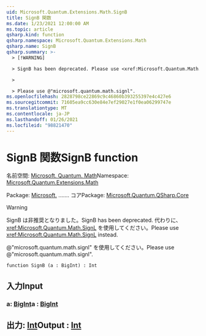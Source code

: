 ```yaml
---
uid: Microsoft.Quantum.Extensions.Math.SignB
title: SignB 関数
ms.date: 1/23/2021 12:00:00 AM
ms.topic: article
qsharp.kind: function
qsharp.namespace: Microsoft.Quantum.Extensions.Math
qsharp.name: SignB
qsharp.summary: >-
  > [!WARNING]

  > SignB has been deprecated. Please use <xref:Microsoft.Quantum.Math.SignL> instead.

  >

  > Please use @"microsoft.quantum.math.signl".
ms.openlocfilehash: 2828798ce22869c9c46860b393255397e4c427e6
ms.sourcegitcommit: 71605ea9cc630e84e7ef29027e1f0ea06299747e
ms.translationtype: MT
ms.contentlocale: ja-JP
ms.lasthandoff: 01/26/2021
ms.locfileid: "98821470"
---
```

# <a name="signb-function"></a><span data-ttu-id="ef7fa-102">SignB 関数</span><span class="sxs-lookup"><span data-stu-id="ef7fa-102">SignB function</span></span>

<span data-ttu-id="ef7fa-103">名前空間: [Microsoft. Quantum. Math](xref:Microsoft.Quantum.Extensions.Math)</span><span class="sxs-lookup"><span data-stu-id="ef7fa-103">Namespace: [Microsoft.Quantum.Extensions.Math](xref:Microsoft.Quantum.Extensions.Math)</span></span>

<span data-ttu-id="ef7fa-104">Package: [Microsoft.](https://nuget.org/packages/Microsoft.Quantum.QSharp.Core) ....... コア</span><span class="sxs-lookup"><span data-stu-id="ef7fa-104">Package: [Microsoft.Quantum.QSharp.Core](https://nuget.org/packages/Microsoft.Quantum.QSharp.Core)</span></span>


> [!WARNING]
> <span data-ttu-id="ef7fa-105">SignB は非推奨となりました。</span><span class="sxs-lookup"><span data-stu-id="ef7fa-105">SignB has been deprecated.</span></span> <span data-ttu-id="ef7fa-106">代わりに、<xref:Microsoft.Quantum.Math.SignL> を使用してください。</span><span class="sxs-lookup"><span data-stu-id="ef7fa-106">Please use <xref:Microsoft.Quantum.Math.SignL> instead.</span></span>
>
> <span data-ttu-id="ef7fa-107">@"microsoft.quantum.math.signl" を使用してください。</span><span class="sxs-lookup"><span data-stu-id="ef7fa-107">Please use @"microsoft.quantum.math.signl".</span></span>



```qsharp
function SignB (a : BigInt) : Int
```


## <a name="input"></a><span data-ttu-id="ef7fa-108">入力</span><span class="sxs-lookup"><span data-stu-id="ef7fa-108">Input</span></span>

### <a name="a--bigint"></a><span data-ttu-id="ef7fa-109">a: [BigInt](xref:microsoft.quantum.lang-ref.bigint)</span><span class="sxs-lookup"><span data-stu-id="ef7fa-109">a : [BigInt](xref:microsoft.quantum.lang-ref.bigint)</span></span>





## <a name="output--int"></a><span data-ttu-id="ef7fa-110">出力: [Int](xref:microsoft.quantum.lang-ref.int)</span><span class="sxs-lookup"><span data-stu-id="ef7fa-110">Output : [Int](xref:microsoft.quantum.lang-ref.int)</span></span>

